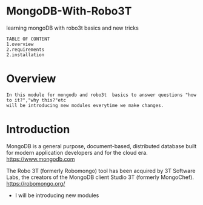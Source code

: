 # MongoDB-With-Robo3T
learning mongoDB with robo3t basics and new tricks

    TABLE OF CONTENT 
    1.overview
    2.requirements
    2.installation
    
  # Overview
    In this module for mongodb and robo3t  basics to answer questions "how to it?","why this?"etc
    will be introducing new modules everytime we make changes.
# Introduction
MongoDB is a general purpose, document-based, distributed database built for modern application developers and for the cloud era.
https://www.mongodb.com

The Robo 3T (formerly Robomongo) tool has been acquired by 3T Software Labs, the creators of the MongoDB client Studio 3T (formerly MongoChef).
https://robomongo.org/

* I will be introducing new modules
